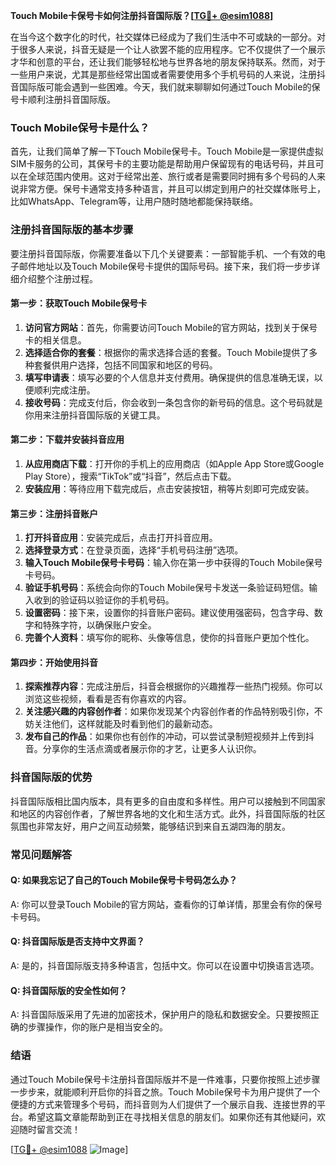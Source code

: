 **Touch Mobile卡保号卡如何注册抖音国际版？[[TG💪+ @esim1088](https://t.me/s/esim1088)]**

在当今这个数字化的时代，社交媒体已经成为了我们生活中不可或缺的一部分。对于很多人来说，抖音无疑是一个让人欲罢不能的应用程序。它不仅提供了一个展示才华和创意的平台，还让我们能够轻松地与世界各地的朋友保持联系。然而，对于一些用户来说，尤其是那些经常出国或者需要使用多个手机号码的人来说，注册抖音国际版可能会遇到一些困难。今天，我们就来聊聊如何通过Touch Mobile的保号卡顺利注册抖音国际版。

### Touch Mobile保号卡是什么？

首先，让我们简单了解一下Touch Mobile保号卡。Touch Mobile是一家提供虚拟SIM卡服务的公司，其保号卡的主要功能是帮助用户保留现有的电话号码，并且可以在全球范围内使用。这对于经常出差、旅行或者是需要同时拥有多个号码的人来说非常方便。保号卡通常支持多种语言，并且可以绑定到用户的社交媒体账号上，比如WhatsApp、Telegram等，让用户随时随地都能保持联络。

### 注册抖音国际版的基本步骤

要注册抖音国际版，你需要准备以下几个关键要素：一部智能手机、一个有效的电子邮件地址以及Touch Mobile保号卡提供的国际号码。接下来，我们将一步步详细介绍整个注册过程。

#### 第一步：获取Touch Mobile保号卡

1. **访问官方网站**：首先，你需要访问Touch Mobile的官方网站，找到关于保号卡的相关信息。
2. **选择适合你的套餐**：根据你的需求选择合适的套餐。Touch Mobile提供了多种套餐供用户选择，包括不同国家和地区的号码。
3. **填写申请表**：填写必要的个人信息并支付费用。确保提供的信息准确无误，以便顺利完成注册。
4. **接收号码**：完成支付后，你会收到一条包含你的新号码的信息。这个号码就是你用来注册抖音国际版的关键工具。

#### 第二步：下载并安装抖音应用

1. **从应用商店下载**：打开你的手机上的应用商店（如Apple App Store或Google Play Store），搜索“TikTok”或“抖音”，然后点击下载。
2. **安装应用**：等待应用下载完成后，点击安装按钮，稍等片刻即可完成安装。

#### 第三步：注册抖音账户

1. **打开抖音应用**：安装完成后，点击打开抖音应用。
2. **选择登录方式**：在登录页面，选择“手机号码注册”选项。
3. **输入Touch Mobile保号卡号码**：输入你在第一步中获得的Touch Mobile保号卡号码。
4. **验证手机号码**：系统会向你的Touch Mobile保号卡发送一条验证码短信。输入收到的验证码以验证你的手机号码。
5. **设置密码**：接下来，设置你的抖音账户密码。建议使用强密码，包含字母、数字和特殊字符，以确保账户安全。
6. **完善个人资料**：填写你的昵称、头像等信息，使你的抖音账户更加个性化。

#### 第四步：开始使用抖音

1. **探索推荐内容**：完成注册后，抖音会根据你的兴趣推荐一些热门视频。你可以浏览这些视频，看看是否有你喜欢的内容。
2. **关注感兴趣的内容创作者**：如果你发现某个内容创作者的作品特别吸引你，不妨关注他们，这样就能及时看到他们的最新动态。
3. **发布自己的作品**：如果你也有创作的冲动，可以尝试录制短视频并上传到抖音。分享你的生活点滴或者展示你的才艺，让更多人认识你。

### 抖音国际版的优势

抖音国际版相比国内版本，具有更多的自由度和多样性。用户可以接触到不同国家和地区的内容创作者，了解世界各地的文化和生活方式。此外，抖音国际版的社区氛围也非常友好，用户之间互动频繁，能够结识到来自五湖四海的朋友。

### 常见问题解答

#### Q: 如果我忘记了自己的Touch Mobile保号卡号码怎么办？
A: 你可以登录Touch Mobile的官方网站，查看你的订单详情，那里会有你的保号卡号码。

#### Q: 抖音国际版是否支持中文界面？
A: 是的，抖音国际版支持多种语言，包括中文。你可以在设置中切换语言选项。

#### Q: 抖音国际版的安全性如何？
A: 抖音国际版采用了先进的加密技术，保护用户的隐私和数据安全。只要按照正确的步骤操作，你的账户是相当安全的。

### 结语

通过Touch Mobile保号卡注册抖音国际版并不是一件难事，只要你按照上述步骤一步步来，就能顺利开启你的抖音之旅。Touch Mobile保号卡为用户提供了一个便捷的方式来管理多个号码，而抖音则为人们提供了一个展示自我、连接世界的平台。希望这篇文章能帮助到正在寻找相关信息的朋友们。如果你还有其他疑问，欢迎随时留言交流！

[[TG💪+ @esim1088](https://t.me/s/esim1088) ![Image](https://i.postimg.cc/4NQfJmqS/Snipaste-2025-05-13-00-14-12.png)]